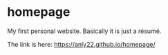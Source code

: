 # homepage
My first personal website. Basically it is just a résumé.

The link is here: https://anly22.github.io/homepage/
